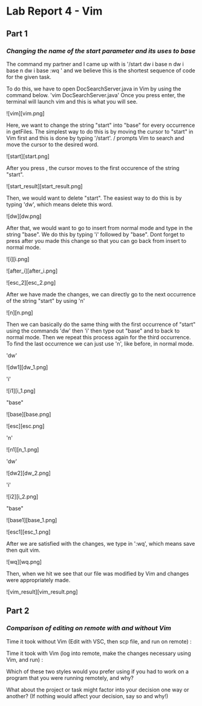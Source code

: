 

# Lab Report 4 - Vim

## Part 1 

### *Changing the name of the start parameter and its uses to base*

The command my partner and I came up with is 
'/start <Enter> dw i base <Esc> n dw i base <Esc> n dw i base <Esc> :wq <enter>'
and we believe this is the shortest sequence of code for the given task.
  
To do this, we have to open DocSearchServer.java in Vim by using the command below.
'vim DocSearchServer.java'
Once you press enter, the terminal will launch vim and this is what you will see.
  
![vim][vim.png]

Here, we want to change the string "start" into "base" for every occurrence in getFiles.
The simplest way to do this is by moving the cursor to "start" in Vim first and this is done by typing 
'/start'. / prompts Vim to search and move the cursor to the desired word.

![start][start.png]
  
After you press <Enter>, the cursor moves to the first occurence of the string "start".
  
![start_result][start_result.png]
  
Then, we would want to delete "start". The easiest way to do this is by typing 'dw', which means delete this word.
 
![dw][dw.png]
 
After that, we would want to go to insert from normal mode and type in the string "base". We do this by typing 'i' followed by "base". Dont forget to press <Esc> after you made this change so that you can go back from insert to normal mode.

![i][i.png]
 
![after_i][after_i.png]
  
![esc_2][esc_2.png]
  
After we have made the changes, we can directly go to the next occurrence of the string "start" by using 'n'
  
![n][n.png]
  
Then we can basically do the same thing with the first occurrence of "start" using the commands 'dw' then 'i' then type out "base" and <Esc> to back to normal mode. Then we repeat this process again for the third occurrence. To find the last occurrence we can just use 'n', like before, in normal mode.
 
'dw'

![dw1][dw_1.png]
  
'i'

![i1][i_1.png]
  
"base"

![base][base.png]
  
<Esc>

![esc][esc.png]
  
'n'

![n1][n_1.png]

'dw'

![dw2][dw_2.png]
  
'i'

![i2][i_2.png]
  
"base"

![base1][base_1.png]
  
<Esc>

![esc1][esc_1.png]
  
 After we are satisfied with the changes, we type in ':wq', which means save then quit vim.
  
![wq][wq.png]
  
Then, when we hit <Enter> we see that our file was modified by Vim and changes were appropriately made.
  
![vim_result][vim_result.png]
  
## Part 2

### *Comparison of editing on remote with and without Vim*
  
Time it took without Vim (Edit with VSC, then scp file, and run on remote) :
  
Time it took with Vim (log into remote, make the changes necessary using Vim, and run) :
  
Which of these two styles would you prefer using if you had to work on a program that you were running remotely, and why?
  

What about the project or task might factor into your decision one way or another? (If nothing would affect your decision, say so and why!)
  

